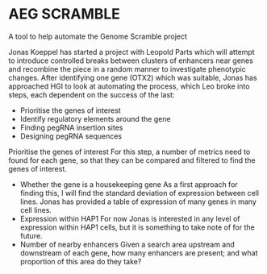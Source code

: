 # AEG SCRAMBLE
A tool to help automate the Genome Scramble project

Jonas Koeppel has started a project with Leopold Parts which will attempt to introduce controlled breaks between clusters of enhancers near genes and recombine the piece in a random manner to investigate phenotypic changes.
After identifying one gene (OTX2) which was suitable, Jonas has approached HGI to look at automating the process, which Leo broke into steps, each dependent on the success of the last:
  - Prioritise the genes of interest
  - Identify regulatory elements around the gene
  - Finding pegRNA insertion sites
  - Designing pegRNA sequences
  
Prioritise the genes of interest
For this step, a number of metrics need to found for each gene, so that they can be compared and filtered to find the genes of interest.
  - Whether the gene is a housekeeping gene
      As a first approach for finding this, I will find the standard deviation of expression between cell lines. Jonas has provided a table of expression of many genes in many cell lines.
  - Expression within HAP1
      For now Jonas is interested in any level of expression within HAP1 cells, but it is something to take note of for the future.
  - Number of nearby enhancers
    Given a search area upstream and downstream of each gene, how many enhancers are present; and what proportion of this area do they take?
